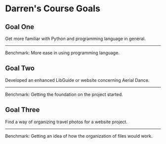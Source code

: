 

# Darren's Course Goals

## Goal One

Get more familiar with Python and programming language in general.

-----

Benchmark: More ease in using programming language.


## Goal Two

Developed an enhanced LibGuide or website concerning Aerial Dance.

-----

Benchmark: Getting the foundation on the project started.

## Goal Three

Find a way of organizing travel photos for a website project.

-----

Benchmark: Getting an idea of how the organization of files would work.

